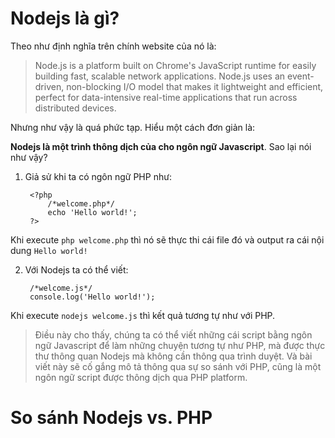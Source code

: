 # Nodejs là gì?

Theo như định nghĩa trên chính website của nó là:

> Node.js is a platform built on Chrome's JavaScript runtime for easily building fast, scalable network applications. Node.js uses an event-driven, non-blocking I/O model that makes it lightweight and efficient, perfect for data-intensive real-time applications that run across distributed devices.

Nhưng như vậy là quá phức tạp. Hiểu một cách đơn giản là:

**Nodejs là một trình thông dịch của cho ngôn ngữ Javascript**. Sao lại nói như vậy?

1. Giả sử khi ta có ngôn ngữ PHP như:

        <?php
            /*welcome.php*/
            echo 'Hello world!';
        ?>

Khi execute `php welcome.php` thì nó sẽ thực thi cái file đó và output ra cái nội dung `Hello world!`

2. Với Nodejs ta có thể viết:

        /*welcome.js*/
        console.log('Hello world!');

Khi execute `nodejs welcome.js` thì kết quả tương tự như với PHP.

> Điều này cho thấy, chúng ta có thể viết những cái script bằng ngôn ngữ Javascript để làm những chuyện tương tự như PHP, mà được thực thư thông quan Nodejs mà không cần thông qua trình duyệt. Và bài viết này sẽ cố gắng mô tả thông qua sự so sánh với PHP, cũng là một ngôn ngữ script được thông dịch qua PHP platform.

# So sánh Nodejs vs. PHP
